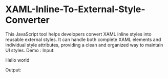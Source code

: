 # XAML-Inline-To-External-Style-Converter

This JavaScript tool helps developers convert XAML inline styles into reusable external styles. It can handle both complete XAML elements and individual style attributes, providing a clean and organized way to maintain UI styles.
Demo : 
Input:

<TextBlock Margin="5 5 5 5" FontSize="10" Background="Black">Hello world</TextBlock>

Output:

<Style x:Key="TextBlockStyle" TargetType="TextBlock">
    <Setter Property="Margin" Value="5 5 5 5"/>
    <Setter Property="FontSize" Value="10"/>
    <Setter Property="Background" Value="Black"/>
</Style>
